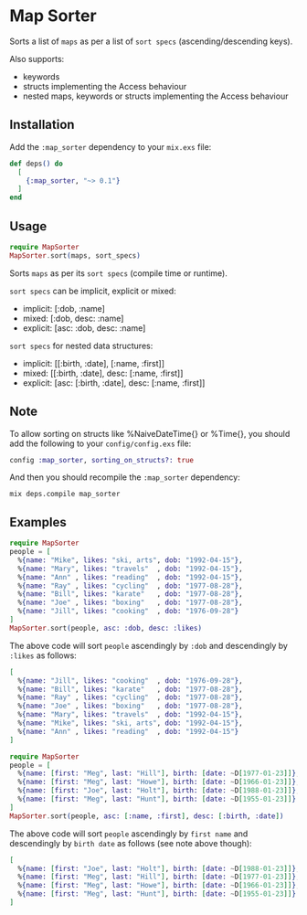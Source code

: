 # Map Sorter

Sorts a list of `maps` as per a list of `sort specs`
(ascending/descending keys).

Also supports:

- keywords
- structs implementing the Access behaviour
- nested maps, keywords or structs implementing the Access behaviour

## Installation

Add the `:map_sorter` dependency to your `mix.exs` file:

```elixir
def deps() do
  [
    {:map_sorter, "~> 0.1"}
  ]
end
```

## Usage

```elixir
require MapSorter
MapSorter.sort(maps, sort_specs)
```

Sorts `maps` as per its `sort specs` (compile time or runtime).

`sort specs` can be implicit, explicit or mixed:
  - implicit: [:dob, :name]
  - mixed:    [:dob, desc: :name]
  - explicit: [asc: :dob, desc: :name]

`sort specs` for nested data structures:
  - implicit: [[:birth, :date], [:name, :first]]
  - mixed:    [[:birth, :date], desc: [:name, :first]]
  - explicit: [asc: [:birth, :date], desc: [:name, :first]]

## Note

To allow sorting on structs like %NaiveDateTime{} or %Time{},
you should add the following to your `config/config.exs` file:

```elixir
config :map_sorter, sorting_on_structs?: true
```

And then you should recompile the `:map_sorter` dependency:

```
mix deps.compile map_sorter
```

## Examples

```elixir
require MapSorter
people = [
  %{name: "Mike", likes: "ski, arts", dob: "1992-04-15"},
  %{name: "Mary", likes: "travels"  , dob: "1992-04-15"},
  %{name: "Ann" , likes: "reading"  , dob: "1992-04-15"},
  %{name: "Ray" , likes: "cycling"  , dob: "1977-08-28"},
  %{name: "Bill", likes: "karate"   , dob: "1977-08-28"},
  %{name: "Joe" , likes: "boxing"   , dob: "1977-08-28"},
  %{name: "Jill", likes: "cooking"  , dob: "1976-09-28"}
]
MapSorter.sort(people, asc: :dob, desc: :likes)
```

The above code will sort `people` ascendingly by `:dob` and
descendingly by `:likes` as follows:

```elixir
[
  %{name: "Jill", likes: "cooking"  , dob: "1976-09-28"},
  %{name: "Bill", likes: "karate"   , dob: "1977-08-28"},
  %{name: "Ray" , likes: "cycling"  , dob: "1977-08-28"},
  %{name: "Joe" , likes: "boxing"   , dob: "1977-08-28"},
  %{name: "Mary", likes: "travels"  , dob: "1992-04-15"},
  %{name: "Mike", likes: "ski, arts", dob: "1992-04-15"},
  %{name: "Ann" , likes: "reading"  , dob: "1992-04-15"}
]
```

```elixir
require MapSorter
people = [
  %{name: [first: "Meg", last: "Hill"], birth: [date: ~D[1977-01-23]]},
  %{name: [first: "Meg", last: "Howe"], birth: [date: ~D[1966-01-23]]},
  %{name: [first: "Joe", last: "Holt"], birth: [date: ~D[1988-01-23]]},
  %{name: [first: "Meg", last: "Hunt"], birth: [date: ~D[1955-01-23]]}
]
MapSorter.sort(people, asc: [:name, :first], desc: [:birth, :date])
```

The above code will sort `people` ascendingly by `first name` and
descendingly by `birth date` as follows (see note above though):

```elixir
[
  %{name: [first: "Joe", last: "Holt"], birth: [date: ~D[1988-01-23]]},
  %{name: [first: "Meg", last: "Hill"], birth: [date: ~D[1977-01-23]]},
  %{name: [first: "Meg", last: "Howe"], birth: [date: ~D[1966-01-23]]},
  %{name: [first: "Meg", last: "Hunt"], birth: [date: ~D[1955-01-23]]}
]
```
